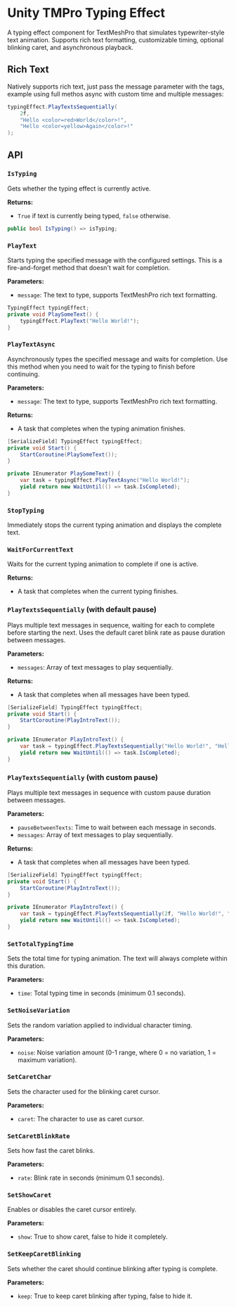 # Unity TMPro Typing Effect
A typing effect component for TextMeshPro that simulates typewriter-style text animation. Supports rich text formatting, customizable timing, optional blinking caret, and asynchronous playback.

## Rich Text
Natively supports rich text, just pass the message parameter with the tags, example using full methos async with custom time and multiple messages:
``` csharp
typingEffect.PlayTextsSequentially(
	2f,
	"Hello <color=red>World</color>!",
	"Hello <color=yellow>Again</color>!"
);
```

## API


### `IsTyping`

 Gets whether the typing effect is currently active.

**Returns:**
- `True` if text is currently being typed, `false` otherwise.

```csharp
public bool IsTyping() => isTyping;
```

### `PlayText`

Starts typing the specified message with the configured settings. This is a fire-and-forget method that doesn't wait for completion.

**Parameters:**
- `message`: The text to type, supports TextMeshPro rich text formatting.

```csharp
TypingEffect typingEffect;
private void PlaySomeText() {
    typingEffect.PlayText("Hello World!");
}
```

### `PlayTextAsync`

Asynchronously types the specified message and waits for completion. Use this method when you need to wait for the typing to finish before continuing.

**Parameters:**
- `message`: The text to type, supports TextMeshPro rich text formatting.

**Returns:**
- A task that completes when the typing animation finishes.

```csharp
[SerializeField] TypingEffect typingEffect;
private void Start() {
	StartCoroutine(PlaySomeText());
}

private IEnumerator PlaySomeText() {
	var task = typingEffect.PlayTextAsync("Hello World!");
	yield return new WaitUntil(() => task.IsCompleted);
}
```

### `StopTyping`

Immediately stops the current typing animation and displays the complete text.


### `WaitForCurrentText`

Waits for the current typing animation to complete if one is active.

**Returns:**
- A task that completes when the current typing finishes.

### `PlayTextsSequentially` (with default pause)

Plays multiple text messages in sequence, waiting for each to complete before starting the next. Uses the default caret blink rate as pause duration between messages.

**Parameters:**
- `messages`: Array of text messages to play sequentially.

**Returns:**
- A task that completes when all messages have been typed.

```csharp
[SerializeField] TypingEffect typingEffect;
private void Start() {
    StartCoroutine(PlayIntroText());
}

private IEnumerator PlayIntroText() {
    var task = typingEffect.PlayTextsSequentially("Hello World!", "Hello Again!");
    yield return new WaitUntil(() => task.IsCompleted);
}
```

### `PlayTextsSequentially` (with custom pause)

Plays multiple text messages in sequence with custom pause duration between messages.

**Parameters:**
- `pauseBetweenTexts`: Time to wait between each message in seconds.
- `messages`: Array of text messages to play sequentially.

**Returns:**
- A task that completes when all messages have been typed.

```csharp
[SerializeField] TypingEffect typingEffect;
private void Start() {
    StartCoroutine(PlayIntroText());
}

private IEnumerator PlayIntroText() {
    var task = typingEffect.PlayTextsSequentially(2f, "Hello World!", "Hello Again!");
    yield return new WaitUntil(() => task.IsCompleted);
}
```

### `SetTotalTypingTime`

Sets the total time for typing animation. The text will always complete within this duration.

**Parameters:**
- `time`: Total typing time in seconds (minimum 0.1 seconds).



### `SetNoiseVariation`

Sets the random variation applied to individual character timing.

**Parameters:**
- `noise`: Noise variation amount (0-1 range, where 0 = no variation, 1 = maximum variation).


### `SetCaretChar`

Sets the character used for the blinking caret cursor.

**Parameters:**
- `caret`: The character to use as caret cursor.


### `SetCaretBlinkRate`

Sets how fast the caret blinks.

**Parameters:**
- `rate`: Blink rate in seconds (minimum 0.1 seconds).


### `SetShowCaret`

Enables or disables the caret cursor entirely.

**Parameters:**
- `show`: True to show caret, false to hide it completely.


### `SetKeepCaretBlinking`

Sets whether the caret should continue blinking after typing is complete.

**Parameters:**
- `keep`: True to keep caret blinking after typing, false to hide it.
